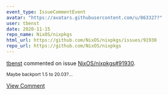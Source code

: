 ```yaml
---
event_type: IssueCommentEvent
avatar: "https://avatars.githubusercontent.com/u/863327?"
user: tbenst
date: 2020-11-15
repo_name: NixOS/nixpkgs
html_url: https://github.com/NixOS/nixpkgs/issues/91930
repo_url: https://github.com/NixOS/nixpkgs
---
```


<a href='https://github.com/tbenst' target='_blank'>tbenst</a> commented on issue <a href='https://github.com/NixOS/nixpkgs/issues/91930' target='_blank'>NixOS/nixpkgs#91930</a>.

<small>Maybe backport 1.5 to 20.03?...</small>

<a href='https://github.com/NixOS/nixpkgs/issues/91930' target='_blank'>View Comment</a>